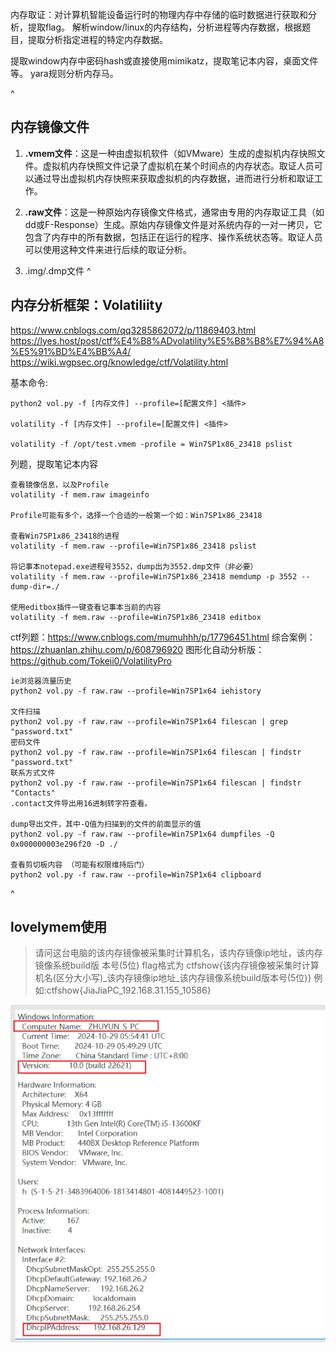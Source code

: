 内存取证：对计算机智能设备运行时的物理内存中存储的临时数据进行获取和分析，提取flag。
解析window/linux的内存结构，分析进程等内存数据，根据题目，提取分析指定进程的特定内存数据。

提取window内存中密码hash或直接使用mimikatz，提取笔记本内容，桌面文件等。
yara规则分析内存马。

^
## **内存镜像文件**
1. **.vmem文件**：这是一种由虚拟机软件（如VMware）生成的虚拟机内存快照文件。虚拟机内存快照文件记录了虚拟机在某个时间点的内存状态。取证人员可以通过导出虚拟机内存快照来获取虚拟机的内存数据，进而进行分析和取证工作。
2. **.raw文件**：这是一种原始内存镜像文件格式，通常由专用的内存取证工具（如dd或F-Response）生成。原始内存镜像文件是对系统内存的一对一拷贝，它包含了内存中的所有数据，包括正在运行的程序、操作系统状态等。取证人员可以使用这种文件来进行后续的取证分析。

3.  .img/.dmp文件
^
## **内存分析框架：Volatiliity**
<https://www.cnblogs.com/qq3285862072/p/11869403.html>
<https://lyes.host/post/ctf%E4%B8%ADvolatility%E5%B8%B8%E7%94%A8%E5%91%BD%E4%BB%A4/>
<https://wiki.wgpsec.org/knowledge/ctf/Volatility.html>

基本命令:
```
python2 vol.py -f [内存文件] --profile=[配置文件] <插件>

volatility -f [内存文件] --profile=[配置文件] <插件>

volatility -f /opt/test.vmem -profile = Win7SP1x86_23418 pslist
```
列题，提取笔记本内容
```
查看镜像信息，以及Profile
volatility -f mem.raw imageinfo

Profile可能有多个，选择一个合适的一般第一个如：Win7SP1x86_23418

查看Win7SP1x86_23418的进程
volatility -f mem.raw --profile=Win7SP1x86_23418 pslist

将记事本notepad.exe进程号3552，dump出为3552.dmp文件（非必要）
volatility -f mem.raw --profile=Win7SP1x86_23418 memdump -p 3552 --dump-dir=./

使用editbox插件一键查看记事本当前的内容
volatility -f mem.raw --profile=Win7SP1x86_23418 editbox
```
ctf列题：<https://www.cnblogs.com/mumuhhh/p/17796451.html>
综合案例：<https://zhuanlan.zhihu.com/p/608796920>
图形化自动分析版：<https://github.com/Tokeii0/VolatilityPro>

```
ie浏览器流量历史
python2 vol.py -f raw.raw --profile=Win7SP1x64 iehistory 

文件扫描
python2 vol.py -f raw.raw --profile=Win7SP1x64 filescan | grep "password.txt" 
密码文件
python2 vol.py -f raw.raw --profile=Win7SP1x64 filescan | findstr "password.txt"
联系方式文件
python2 vol.py -f raw.raw --profile=Win7SP1x64 filescan | findstr "Contacts"
.contact文件导出用16进制转字符查看。

dump导出文件，其中-Q值为扫描到的文件的前面显示的值
python2 vol.py -f raw.raw --profile=Win7SP1x64 dumpfiles -Q 0x000000003e296f20 -D ./

查看剪切板内容 （可能有权限维持后门）
python2 vol.py -f raw.raw --profile=Win7SP1x64 clipboard
```

^
## **lovelymem使用**
> 请问这台电脑的该内存镜像被采集时计算机名，该内存镜像ip地址，该内存镜像系统build版 本号(5位)
flag格式为
ctfshow{该内存镜像被采集时计算机名(区分大小写)_该内存镜像ip地址_该内存镜像系统build版本号(5位)}
> 例如:ctfshow{JiaJiaPC_192.168.31.155_10586}



![](.topwrite/assets/image_1735295465193.png)